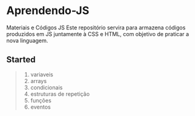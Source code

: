 # Aprendendo-JS

Materiais e Códigos JS
Este repositório servira para armazena códigos produzidos em JS juntamente à CSS e HTML, com objetivo de praticar a nova linguagem.
## Started
> 1. variaveis
> 2. arrays
> 3. condicionais
> 4. estruturas de repetição
> 5. funções
> 6. eventos
